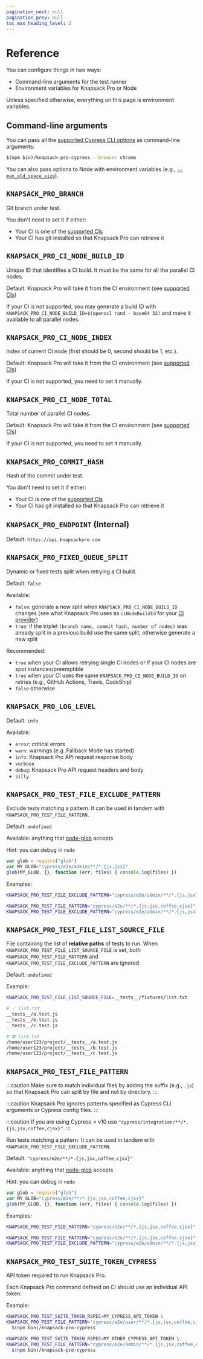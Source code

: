 ```yaml
---
pagination_next: null
pagination_prev: null
toc_max_heading_level: 2
---
```


# Reference

You can configure things in two ways:
- Command-line arguments for the test runner
- Environment variables for Knapsack Pro or Node

Unless specified otherwise, everything on this page is environment variables.

## Command-line arguments

You can pass all the [supported Cypress CLI options](https://docs.cypress.io/guides/guides/module-api#Options) as command-line arguments:

```bash
$(npm bin)/knapsack-pro-cypress --browser chrome
```

You can also pass options to Node with environment variables (e.g., [`--max_old_space_size`](/cypress/troubleshooting/#javascript-heap-out-of-memory)).

## `KNAPSACK_PRO_BRANCH`

Git branch under test.

You don't need to set it if either:
- Your CI is one of the [supported CIs](https://github.com/KnapsackPro/knapsack-pro-core-js/tree/master/src/ci-providers)
- Your CI has git installed so that Knapsack Pro can retrieve it

## `KNAPSACK_PRO_CI_NODE_BUILD_ID`

Unique ID that identifies a CI build. It must be the same for all the parallel CI nodes.

Default: Knapsack Pro will take it from the CI environment (see [supported CIs](https://github.com/KnapsackPro/knapsack-pro-core-js/tree/master/src/ci-providers))

If your CI is not supported, you may generate a build ID with `KNAPSACK_PRO_CI_NODE_BUILD_ID=$(openssl rand - base64 32)` and make it available to all parallel nodes.

## `KNAPSACK_PRO_CI_NODE_INDEX`

Index of current CI node (first should be 0, second should be 1, etc.).

Default: Knapsack Pro will take it from the CI environment (see [supported CIs](https://github.com/KnapsackPro/knapsack-pro-core-js/tree/master/src/ci-providers))

If your CI is not supported, you need to set it manually.

## `KNAPSACK_PRO_CI_NODE_TOTAL`

Total number of parallel CI nodes.

Default: Knapsack Pro will take it from the CI environment (see [supported CIs](https://github.com/KnapsackPro/knapsack-pro-core-js/tree/master/src/ci-providers))

If your CI is not supported, you need to set it manually.

## `KNAPSACK_PRO_COMMIT_HASH`

Hash of the commit under test.

You don't need to set it if either:
- Your CI is one of the [supported CIs](https://github.com/KnapsackPro/knapsack-pro-core-js/tree/master/src/ci-providers)
- Your CI has git installed so that Knapsack Pro can retrieve it

## `KNAPSACK_PRO_ENDPOINT` (Internal)

Default: `https://api.knapsackpro.com`

## `KNAPSACK_PRO_FIXED_QUEUE_SPLIT`

Dynamic or fixed tests split when retrying a CI build.

Default: `false`

Available:
- `false`: generate a new split when `KNAPSACK_PRO_CI_NODE_BUILD_ID` changes (see what Knapsack Pro uses as `ciNodeBuildId` for your [CI provider](https://github.com/KnapsackPro/knapsack-pro-core-js/tree/master/src/ci-providers))
- `true`: if the triplet `(branch name, commit hash, number of nodes)` was already split in a previous build use the same split, otherwise generate a new split

Recommended:
- `true` when your CI allows retrying single CI nodes or if your CI nodes are spot instances/preemptible
- `true` when your CI uses the same `KNAPSACK_PRO_CI_NODE_BUILD_ID` on retries (e.g., GitHub Actions, Travis, CodeShip)
- `false` otherwise

## `KNAPSACK_PRO_LOG_LEVEL`

Default: `info`

Available:
- `error`: critical errors
- `warn`: warnings (e.g. Fallback Mode has started)
- `info`: Knapsack Pro API request response body
- `verbose`
- `debug`: Knapsack Pro API request headers and body
- `silly`

## `KNAPSACK_PRO_TEST_FILE_EXCLUDE_PATTERN`

Exclude tests matching a pattern. It can be used in tandem with `KNAPSACK_PRO_TEST_FILE_PATTERN`.

Default: `undefined`

Available: anything that [node-glob](https://github.com/isaacs/node-glob#glob-primer) accepts

Hint: you can debug in `node`

```js
var glob = require("glob")
var MY_GLOB="cypress/e2e/admin/**/*.{js,jsx}"
glob(MY_GLOB, {}, function (err, files) { console.log(files) })
```

Examples:
```bash
KNAPSACK_PRO_TEST_FILE_EXCLUDE_PATTERN="cypress/e2e/admin/**/*.{js,jsx}"

KNAPSACK_PRO_TEST_FILE_PATTERN="cypress/e2e/**/*.{js,jsx,coffee,cjsx}" \
KNAPSACK_PRO_TEST_FILE_EXCLUDE_PATTERN="cypress/e2e/admin/**/*.{js,jsx}"
```


## `KNAPSACK_PRO_TEST_FILE_LIST_SOURCE_FILE`

File containing the list of **relative paths** of tests to run. When `KNAPSACK_PRO_TEST_FILE_LIST_SOURCE_FILE` is set, both `KNAPSACK_PRO_TEST_FILE_PATTERN` and `KNAPSACK_PRO_TEST_FILE_EXCLUDE_PATTERN` are ignored.

Default: `undefined`

Example:
```bash
KNAPSACK_PRO_TEST_FILE_LIST_SOURCE_FILE=__tests__/fixtures/list.txt

# ✅ list.txt
__tests__/a.test.js
__tests__/b.test.js
__tests__/c.test.js

# ⛔️ list.txt
/home/user123/project/__tests__/a.test.js
/home/user123/project/__tests__/b.test.js
/home/user123/project/__tests__/c.test.js
```

## `KNAPSACK_PRO_TEST_FILE_PATTERN`

:::caution
Make sure to match individual files by adding the suffix (e.g., `.js`) so that Knapsack Pro can split by file and not by directory.
:::

:::caution
Knapsack Pro ignores patterns specified as Cypress CLI arguments or Cypress config files.
:::

:::caution
If you are using Cypress < v10 use `"cypress/integration/**/*.{js,jsx,coffee,cjsx}"`.
:::

Run tests matching a pattern. It can be used in tandem with `KNAPSACK_PRO_TEST_FILE_EXCLUDE_PATTERN`.

Default: `"cypress/e2e/**/*.{js,jsx,coffee,cjsx}"`

Available: anything that [node-glob](https://github.com/isaacs/node-glob#glob-primer) accepts

Hint: you can debug in `node`

```js
var glob = require("glob")
var MY_GLOB="cypress/e2e/**/*.{js,jsx,coffee,cjsx}"
glob(MY_GLOB, {}, function (err, files) { console.log(files) })
```

Examples:
```bash
KNAPSACK_PRO_TEST_FILE_PATTERN="cypress/e2e/**/*.{js,jsx,coffee,cjsx}"

KNAPSACK_PRO_TEST_FILE_PATTERN="cypress/e2e/**/*.{js,jsx,coffee,cjsx}" \
KNAPSACK_PRO_TEST_FILE_EXCLUDE_PATTERN="cypress/e2e/admin/**/*.{js,jsx}"
```

## `KNAPSACK_PRO_TEST_SUITE_TOKEN_CYPRESS`

API token required to run Knapsack Pro.

Each Knapsack Pro command defined on CI should use an individual API token.

Example:
```bash
KNAPSACK_PRO_TEST_SUITE_TOKEN_RSPEC=MY_CYPRESS_API_TOKEN \
KNAPSACK_PRO_TEST_FILE_PATTERN="cypress/e2e/user/**/*.{js,jsx,coffee,cjsx}" \
  $(npm bin)/knapsack-pro-cypress

KNAPSACK_PRO_TEST_SUITE_TOKEN_RSPEC=MY_OTHER_CYPRESS_API_TOKEN \
KNAPSACK_PRO_TEST_FILE_PATTERN="cypress/e2e/admin/**/*.{js,jsx,coffee,cjsx}" \
  $(npm bin)/knapsack-pro-cypress
```